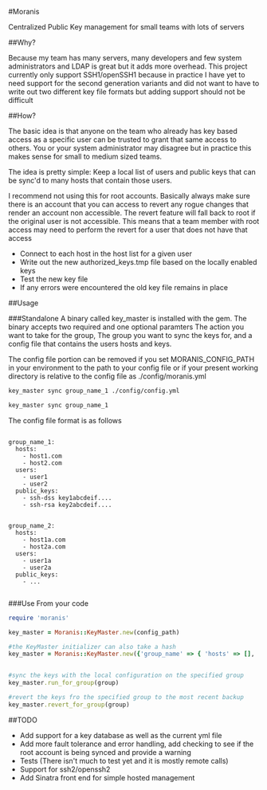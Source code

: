 #Moranis

Centralized Public Key management for small teams with lots of servers 

##Why?
 
Because my team has many servers, many developers and few system administrators and LDAP is great but it adds more overhead.
This project currently only support SSH1/openSSH1 because in practice I have yet to need support for the second generation variants
and did not want to have to write out two different key file formats but adding support should not be difficult

##How?

The basic idea is that anyone on the team who already has key based access as a specific user can be trusted to grant that same access
to others. You or your system administrator may disagree but in practice this makes sense for small to medium sized teams.

The idea is pretty simple:
  Keep a local list of users and public keys that can be sync'd to many hosts that contain those users.

I recommend not using this for root accounts. Basically always make sure there is an account that you can access to revert any
rogue changes that render an account non accessible. The revert feature will fall back to root if the original user is not accessible.
This means that a team member with root access may need to perform the revert for a user that does not have that access
 
* Connect to each host in the host list for a given user
* Write out the new authorized_keys.tmp file based on the locally enabled keys
* Test the new key file
* If any errors were encountered the old key file remains in place

##Usage

###Standalone
A binary called key_master is installed with the gem. The binary accepts two required and one optional paramters
The action you want to take for the group, The group you want to sync the keys for, and a config file that contains the users
hosts and keys.  

The config file portion can be removed if you set MORANIS_CONFIG_PATH in your environment to the path to your config file or if your
present working directory is relative to the config file as ./config/moranis.yml


```bash
key_master sync group_name_1 ./config/config.yml

key_master sync group_name_1
````

The config file format is as follows

```haml

group_name_1:
  hosts:
    - host1.com
    - host2.com
  users: 
    - user1
    - user2
  public_keys:
    - ssh-dss key1abcdeif....
    - ssh-rsa key2abcdeif....


group_name_2:
  hosts:
    - host1a.com
    - host2a.com
  users:
    - user1a
    - user2a
  public_keys:
    - ...
 
````
###Use From your code
```ruby
require 'moranis'

key_master = Moranis::KeyMaster.new(config_path)

#the KeyMaster initializer can also take a hash
key_master = Moranis::KeyMaster.new({'group_name' => { 'hosts' => [], 'keys' => [], 'users' => []}})


#sync the keys with the local configuration on the specified group
key_master.run_for_group(group)

#revert the keys fro the specified group to the most recent backup
key_master.revert_for_group(group)
````
##TODO
* Add support for a key database as well as the current yml file
* Add more fault tolerance and error handling, add checking to see if the root account is being synced and provide a warning
* Tests (There isn't much to test yet and it is mostly remote calls)
* Support for ssh2/openssh2
* Add Sinatra front end for simple hosted management
 